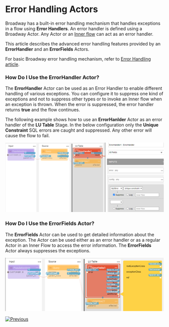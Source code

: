 # Error Handling Actors

Broadway has a built-in error handling mechanism that handles exceptions in a flow using **Error Handlers**. An error handler is defined using a Broadway Actor. Any Actor or an [Inner flow](/articles/19_Broadway/22_broadway_flow_inner_flows.md) can act as an error handler. 

This article describes the advanced error handling features provided by an **ErrorHandler** and an **ErrorFields** Actors.

For basic Broadway error handling mechanism, refer to [Error Handling article](/articles/19_Broadway/24_error_handling.md).

### How Do I Use the ErrorHandler Actor?

The **ErrorHandler** Actor can be used as an Error Handler to enable different handling of various exceptions. You can configure it to suppress one kind of exceptions and not to suppress other types or to invoke an Inner flow when an exception is thrown. When the error is suppressed, the error handler returns **true** and the flow continues. 

The following example shows how to use an **ErrorHanlder** Actor as an error handler of the **LU Table** Stage. In the below configuration only the **Unique Constraint** SQL errors are caught and suppressed. Any other error will cause the flow to fail. 

![image](../images/99_actors_06_1.PNG)

### How Do I Use the ErrorFields Actor?

The **ErrorFields** Actor can be used to get detailed information about the exception. The Actor can be used either as an error handler or as a regular Actor in an Inner Flow to access the error information. The **ErrorFields** Actor always suppresses the exceptions. 

![image](../images/99_actors_06_2.PNG)





[![Previous](/articles/images/Previous.png)](05_db_actors.md)
